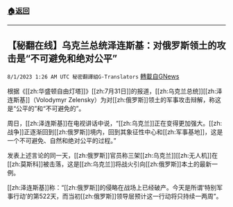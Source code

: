 ###  [:house:返回](README.md)
---


## 【秘翻在线】乌克兰总统泽连斯基：对俄罗斯领土的攻击是“不可避免和绝对公平”
`8/1/2023 1:26 AM UTC 秘密翻譯組G-Translators` [轉載自GNews](https://gnews.org/articles/1507197)

根据《[[zh:华盛顿自由灯塔]]》[[zh:7月31日]]的报道，[[zh:乌克兰总统]][[zh:泽连斯基]]（Volodymyr Zelensky）为对[[zh:俄罗斯]]领土的军事攻击辩解，称这是“公平的”和“不可避免的”。

周日，[[zh:泽连斯基]]在电视讲话中说，“[[zh:乌克兰]]正在变得更加强大。[[zh:战争]]正逐渐回到[[zh:俄罗斯]]境内，回到其象征性中心和[[zh:军事基地]]，这是一个不可避免、自然和绝对公平的过程。”

发表上述言论的同一天，[[zh:俄罗斯]]官员称三架[[zh:乌克兰]][[zh:无人机]]在[[zh:莫斯科]]被击落，这是[[zh:乌克兰]]将战火引向[[zh:俄罗斯]]本土的最新一例。

[[zh:泽连斯基]]称：“[[zh:俄罗斯]]的侵略在战场上已经破产。今天是所谓‘特别军事行动’的第522天，而当初[[zh:俄罗斯]]领导层预计这一行动将只持续一两周”。
